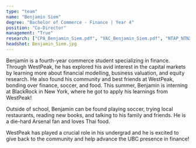 ```yaml
---
type: "team"
name: "Benjamin Siem"
degree: "Bachelor of Commerce - Finance | Year 4"
position: "Co-Director"
management: "True"
research: ["CPA_Benjamin_Siem.pdf", "VAC_Benjamin_Siem.pdf", "NTAP_NTNX_Benjamin_Siem.pdf"]
headshot: Benjamin_Siem.jpg
---
```


Benjamin is a fourth-year commerce student specializing in finance. Through WestPeak, he has explored his avid interest in the capital markets by learning more about financial modelling, business valuation, and equity research. He also found his community and best friends at WestPeak, bonding over finance, soccer, and food. This summer, Benjamin is interning at BlackRock in New York, where he got to apply his learnings from WestPeak!

Outside of school, Benjamin can be found playing soccer, trying local restaurants, reading new books, and talking to his family and friends. He is a die-hard Arsenal fan and loves Thai food. 

WestPeak has played a crucial role in his undergrad and he is excited to give back to the community and help advance the UBC presence in finance! 
